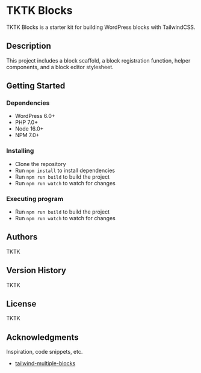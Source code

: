 # TKTK Blocks

TKTK Blocks is a starter kit for building WordPress blocks with TailwindCSS.

## Description

This project includes a block scaffold, a block registration function, helper components, and a block editor stylesheet.

## Getting Started

### Dependencies

- WordPress 6.0+
- PHP 7.0+
- Node 16.0+
- NPM 7.0+

### Installing

- Clone the repository
- Run `npm install` to install dependencies
- Run `npm run build` to build the project
- Run `npm run watch` to watch for changes

### Executing program

- Run `npm run build` to build the project
- Run `npm run watch` to watch for changes

## Authors

TKTK

## Version History

TKTK

## License

TKTK

## Acknowledgments

Inspiration, code snippets, etc.

- [tailwind-multiple-blocks](https://github.com/ryanwelcher/tailwind-multiple-blocks)
